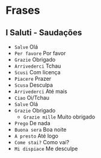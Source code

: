 # Frases

## I Saluti - Saudações

-   `Salve` Olá
-   `Per favore` Por favor
-   `Grazie` Obrigado
-   `Arrivederci` Tchau
-   `Scusi` Com licença
-   `Piacere` Prazer
-   `Scusa` Desculpa
-   `Arrivederci` Até mais
-   `Ciao` Oi/Tchau
-   `Salve` Olá
-   `Grazie` Obrigado
    -   `Grazie mille` Muito obrigado
-   `Prego` De nada
-   `Buona sera` Boa noite
-   `A presto` Até logo
-   `Come stai?` Como vai?
-   `Mi dispiace` Me desculpe
